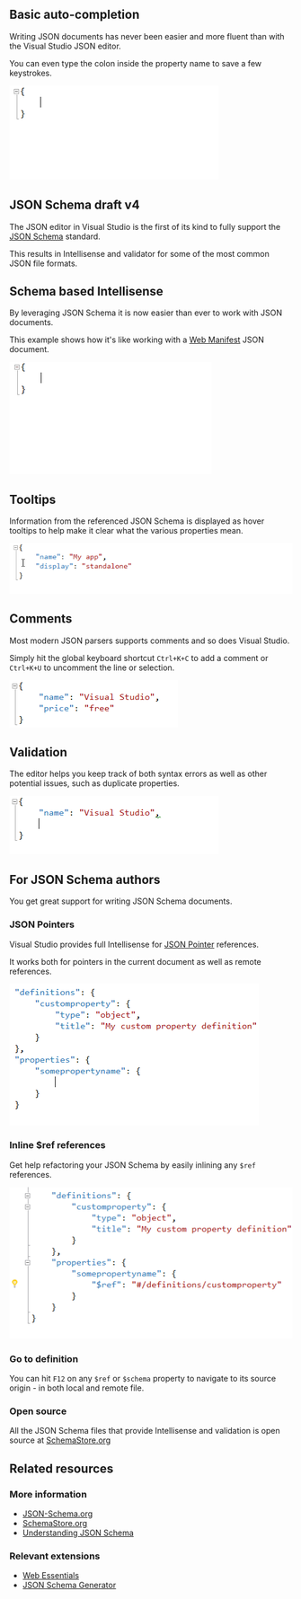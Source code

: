 ﻿<properties
			pageTitle="JSON"
			description="The brand new JSON editor in Visual Studio is the first of its kind to fully support JSON Schema."
			slug="json"
			keywords="json, jsonp, javascript object notation"
/>

## Basic auto-completion
Writing JSON documents has never been easier and more fluent than
with the Visual Studio JSON editor.

You can even type the colon inside the property name to save a few
keystrokes.

![Basic JSON auto-completion](_assets/json-basic-auto-completion.gif)

## JSON Schema draft v4
The JSON editor in Visual Studio is the first of its kind to fully
support the [JSON Schema](http://json-schema.org) standard.

This results in Intellisense and validator for some of the most common
JSON file formats. 

## Schema based Intellisense
By leveraging JSON Schema it is now easier than ever to work with JSON
documents.

This example shows how it's like working with a 
[Web Manifest](http://www.w3.org/TR/appmanifest/) JSON document.

![JSON Schema based Intellisense](_assets/json-schema-intellisense.gif)

## Tooltips
Information from the referenced JSON Schema is displayed as hover tooltips
to help make it clear what the various properties mean.

![JSON tootips](_assets/json-tooltips.gif)

## Comments
Most modern JSON parsers supports comments and so does Visual Studio.

Simply hit the global keyboard shortcut `Ctrl+K+C` to add a comment
or `Ctrl+K+U` to uncomment the line or selection.

![JSON comments](_assets/json-comments.gif)

## Validation
The editor helps you keep track of both syntax errors as well as
other potential issues, such as duplicate properties.

![JSON validation](_assets/json-validation.gif)

## For JSON Schema authors
You get great support for writing JSON Schema documents.

### JSON Pointers
Visual Studio provides full Intellisense for
[JSON Pointer](http://tools.ietf.org/html/rfc6901) references.

It works both for pointers in the current document as well as remote
references.

![JSON Pointers](_assets/json-pointer.gif)

### Inline $ref references
Get help refactoring your JSON Schema by easily inlining any
`$ref` references.

![JSON inline references](_assets/json-inline-reference.gif)

### Go to definition
You can hit `F12` on any `$ref` or `$schema` property to navigate
to its source origin - in both local and remote file.

### Open source
All the JSON Schema files that provide Intellisense and validation is open
source at [SchemaStore.org](http://schemastore.org)

<aside role="complementary">

## Related resources

<section>

### More information

- [JSON-Schema.org](http://json-schema.org)
- [SchemaStore.org](http://schemastore.org)
- [Understanding JSON Schema](http://spacetelescope.github.io/understanding-json-schema/)
</section>

<section>

### Relevant extensions

- [Web Essentials](https://visualstudiogallery.msdn.microsoft.com/ee6e6d8c-c837-41fb-886a-6b50ae2d06a2)
- [JSON Schema Generator](https://visualstudiogallery.msdn.microsoft.com/b4515ef8-a518-41ca-b48c-bb1fd4e6faf7)
</section>

</aside>